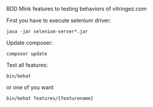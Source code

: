 BDD Mink features to testing behaviors of vitringez.com 

First you have to execute selenium driver:

    java -jar selenium-server*.jar

Update composer:

    composor update

Test all features:

    bin/behat

or one of you want

    bin/behat features/{featurename}







